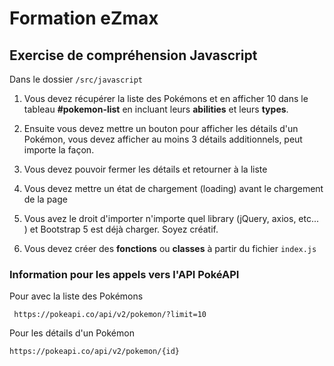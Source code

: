 # Formation eZmax

## Exercise de compréhension Javascript

Dans le dossier `/src/javascript`

1. Vous devez récupérer la liste des Pokémons et en afficher 10 dans le tableau **#pokemon-list** en incluant leurs **abilities** et leurs **types**.

2. Ensuite vous devez mettre un bouton pour afficher les détails d'un Pokémon, vous devez afficher au moins 3 détails additionnels, peut importe la façon.

3. Vous devez pouvoir fermer les détails et retourner à la liste

4. Vous devez mettre un état de chargement (loading) avant le chargement de la page

5. Vous avez le droit d'importer n'importe quel library (jQuery, axios, etc... ) et Bootstrap 5 est déjà charger. Soyez créatif.

6. Vous devez créer des **fonctions** ou **classes** à partir du fichier `index.js`

### Information pour les appels vers l'API PokéAPI

Pour avec la liste des Pokémons

` https://pokeapi.co/api/v2/pokemon/?limit=10`

Pour les détails d'un Pokémon

`https://pokeapi.co/api/v2/pokemon/{id}`
